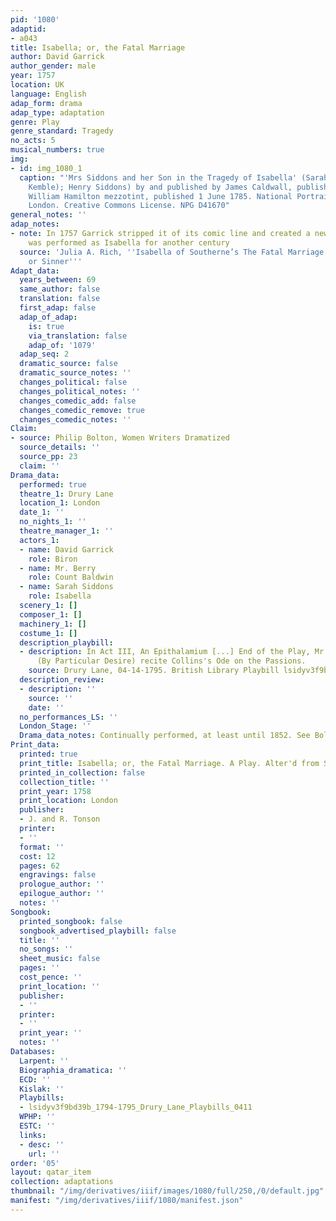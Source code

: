 ```yaml
---
pid: '1080'
adaptid:
- a043
title: Isabella; or, the Fatal Marriage
author: David Garrick
author_gender: male
year: 1757
location: UK
language: English
adap_form: drama
adap_type: adaptation
genre: Play
genre_standard: Tragedy
no_acts: 5
musical_numbers: true
img:
- id: img_1080_1
  caption: "'Mrs Siddons and her Son in the Tragedy of Isabella' (Sarah Siddons (née
    Kemble); Henry Siddons) by and published by James Caldwall, published by and after
    William Hamilton mezzotint, published 1 June 1785. National Portrait Gallery,
    London. Creative Commons License. NPG D41670"
general_notes: ''
adap_notes:
- note: In 1757 Garrick stripped it of its comic line and created a new hit which
    was performed as Isabella for another century
  source: 'Julia A. Rich, ''Isabella of Southerne’s The Fatal Marriage (1694): Saint
    or Sinner'''
Adapt_data:
  years_between: 69
  same_author: false
  translation: false
  first_adap: false
  adap_of_adap:
    is: true
    via_translation: false
    adap_of: '1079'
  adap_seq: 2
  dramatic_source: false
  dramatic_source_notes: ''
  changes_political: false
  changes_political_notes: ''
  changes_comedic_add: false
  changes_comedic_remove: true
  changes_comedic_notes: ''
Claim:
- source: Philip Bolton, Women Writers Dramatized
  source_details: ''
  source_pp: 23
  claim: ''
Drama_data:
  performed: true
  theatre_1: Drury Lane
  location_1: London
  date_1: ''
  no_nights_1: ''
  theatre_manager_1: ''
  actors_1:
  - name: David Garrick
    role: Biron
  - name: Mr. Berry
    role: Count Baldwin
  - name: Sarah Siddons
    role: Isabella
  scenery_1: []
  composer_1: []
  machinery_1: []
  costume_1: []
  description_playbill:
  - description: In Act III, An Epithalamium [...] End of the Play, Mr. Palmer will
      (By Particular Desire) recite Collins's Ode on the Passions.
    source: Drury Lane, 04-14-1795. British Library Playbill lsidyv3f9bd39b_1794-1795_Drury_Lane_Playbills_0411
  description_review:
  - description: ''
    source: ''
    date: ''
  no_performances_LS: ''
  London_Stage: ''
  Drama_data_notes: Continually performed, at least until 1852. See Bolton.
Print_data:
  printed: true
  print_title: Isabella; or, the Fatal Marriage. A Play. Alter'd from Southern
  printed_in_collection: false
  collection_title: ''
  print_year: 1758
  print_location: London
  publisher:
  - J. and R. Tonson
  printer:
  - ''
  format: ''
  cost: 12
  pages: 62
  engravings: false
  prologue_author: ''
  epilogue_author: ''
  notes: ''
Songbook:
  printed_songbook: false
  songbook_advertised_playbill: false
  title: ''
  no_songs: ''
  sheet_music: false
  pages: ''
  cost_pence: ''
  print_location: ''
  publisher:
  - ''
  printer:
  - ''
  print_year: ''
  notes: ''
Databases:
  Larpent: ''
  Biographia_dramatica: ''
  ECD: ''
  Kislak: ''
  Playbills:
  - lsidyv3f9bd39b_1794-1795_Drury_Lane_Playbills_0411
  WPHP: ''
  ESTC: ''
  links:
  - desc: ''
    url: ''
order: '05'
layout: qatar_item
collection: adaptations
thumbnail: "/img/derivatives/iiif/images/1080/full/250,/0/default.jpg"
manifest: "/img/derivatives/iiif/1080/manifest.json"
---
```

